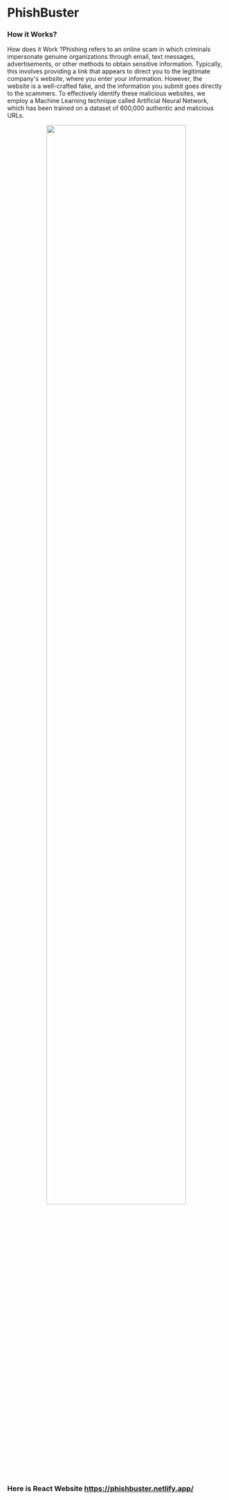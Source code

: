 # PhishBuster

### How it Works?
How does it Work ?Phishing refers to an online scam in which criminals impersonate genuine organizations through email, text messages, advertisements, or other methods to obtain sensitive information. Typically, this involves providing a link that appears to direct you to the legitimate company's website, where you enter your information. However, the website is a well-crafted fake, and the information you submit goes directly to the scammers. To effectively identify these malicious websites, we employ a Machine Learning technique called Artificial Neural Network, which has been trained on a dataset of 600,000 authentic and malicious URLs.

<div align="center">
<img src="/src/assets/phisbusterdemo.png" width="80%"/>
</div>


### Here is React Website https://phishbuster.netlify.app/
